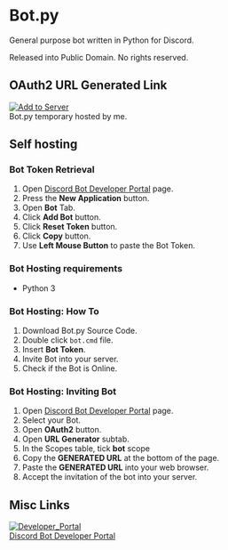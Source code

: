 # Bot.py
General purpose bot written in Python for Discord.  

Released into Public Domain. No rights reserved.
## OAuth2 URL Generated Link
[![Add to Server](https://user-images.githubusercontent.com/21064622/199047687-7375bec1-d560-44e9-a094-08022739e46a.png)](https://discord.com/api/oauth2/authorize?client_id=1034842957410484345&permissions=0&scope=bot)  
Bot.py temporary hosted by me. 

## Self hosting
### Bot Token Retrieval
1. Open [Discord Bot Developer Portal](https://discord.com/developers/applications) page.
2. Press the **New Application** button. 
3. Open **Bot** Tab.
4. Click **Add Bot** button.
5. Click **Reset Token** button.
6. Click **Copy** button.
7. Use **Left Mouse Button** to paste the Bot Token. 

### Bot Hosting requirements
* Python 3

### Bot Hosting: How To
1. Download Bot.py Source Code.
2. Double click `bot.cmd` file.
3. Insert **Bot Token**.
4. Invite Bot into your server.
5. Check if the Bot is Online. 

### Bot Hosting: Inviting Bot
1. Open [Discord Bot Developer Portal](https://discord.com/developers/applications) page.
2. Select your Bot.
3. Open **OAuth2** button.
4. Open **URL Generator** subtab.
5. In the Scopes table, tick **bot** scope
6. Copy the **GENERATED URL** at the bottom of the page.
7. Paste the **GENERATED URL** into your web browser.
8. Accept the invitation of the bot into your server.

## Misc Links
[![Developer_Portal](https://user-images.githubusercontent.com/21064622/199046604-c4221e9f-11e5-4f07-8526-fe8e2245a8b0.png)  
Discord Bot Developer Portal](https://discord.com/developers/applications)
